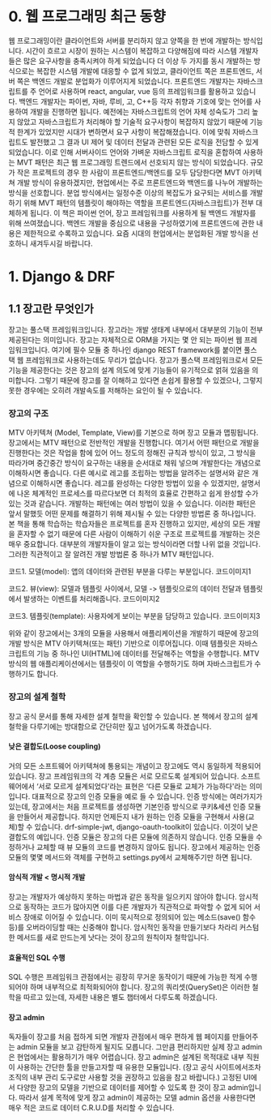 # 0. 웹 프로그래밍 최근 동향
  웹 프로그래밍이란 클라이언트와 서버를 분리하지 않고 양쪽을 한 번에 개발하는 방식입니다. 
  시간이 흐르고 시장이 원하는 시스템이 복잡하고 다양해짐에 따라 시스템 개발자들은 많은 요구사항을 충족시켜야 하게 되었습니다 더 이상 두 가지를 동시 개발하는 방식으로는 복잡한 시스템 개발에 대응할 수 없게 되었고, 
  클라이언트 쪽은 프론트엔드, 서버 쪽은 백엔드 개발로 분업화가 이루어지게 되었습니다. 
  프론트엔드 개발자는 자바스크립트를 주 언어로 사용하며 react, angular, vue 등의 프레임워크를 활용하고 있습니다. 
  백엔드 개발자는 파이썬, 자바, 루비, 고, C++등 각자 취향과 기호에 맞는 언어를 사용하여 개발을 진행하면 됩니다. 
  예전에는 자바스크립트의 언어 자체 성숙도가 그리 높지 않았고 자바스크립트가 처리해야 할 기술적 요구사항이 복잡하지 않았기 때문에 기능적 한계가 있었지만 시대가 변하면서 요구 사항이 복잡해졌습니다. 
  이에 맞춰 자바스크립트도 발전했고 그 결과 UI 제어 및 데이터 전달과 관련된 모든 로직을 전담할 수 있게 되었습니다. 
  이로 인해 서버사이드 언어와 가벼운 자바스크립트 로직을 혼합하여 사용하는 MVT 패턴은 최근 웹 프로그래밍 트렌드에서 선호되지 않는 방식이 되었습니다.
  규모가 작은 프로젝트의 경우 한 사람이 프론트엔드/백엔드를 모두 담당한다면 MVT 아키텍쳐 개발 방식이 유용하겠지만, 현업에서는 주로 프론트엔드와 백엔드를 나누어 개발하는 방식을 선호합니다. 
  분업 방식에서는 일정수준 이상의 복잡도가 요구되는 서비스를 개발하기 위해 MVT 패턴의 템플릿이 해야하는 역할을 프론트엔드(자바스크립트)가 전부 대체하게 됩니다. 
  이 책은 파이썬 언어, 장고 프레임워크를 사용하게 될 백엔드 개발자를 위해 쓰여졌습니다. 
  백엔드 개발을 중심으로 내용을 구성하였기에 프론트엔드에 관한 내용은 제한적으로 수록하고 있습니다. 요즘 시대의 현업에서는 분업화된 개발 방식을 선호하니 새겨두시길 바랍니다.

# 1. Django & DRF

## 1.1 장고란 무엇인가
장고는 풀스택 프레임워크입니다. 장고라는 개발 생태계 내부에서 대부분의 기능이 전부 제공된다는 의미입니다. 장고는 자체적으로 ORM을 가지는 몇 안 되는 파이썬 웹 프레임워크입니다. 여기에 필수 모듈 중 하나인 django REST framework를 붙이면 풀스택 웹 프레임워크로 사용하는데도 무리가 없습니다.
장고가 풀스택 프레임워크로서 모든 기능을 제공한다는 것은 장고의 설계 의도에 맞게 기능들이 유기적으로 얽혀 있음을 의미합니다. 그렇기 때문에 장고를 잘 이해하고 있다면 손쉽게 활용할 수 있겠으나, 그렇지 못한 경우에는 오히려 개발속도를 저해하는 요인이 될 수 있습니다.

### 장고의 구조
MTV 아키텍쳐 (Model, Template, View)를 기본으로 하며 장고 모듈과 맵핑됩니다. 장고에서는 MTV 패턴으로 전반적인 개발을 진행합니다. 여기서 어떤 패턴으로 개발을 진행한다는 것은 작업을 함에 있어 어느 정도의 정해진 규칙과 방식이 있고, 그 방식을 따라가며 중간중간 방식이 요구하는 내용을 순서대로 채워 넣으며 개발한다는 개념으로 이해하시면 좋습니다. 다른 예시로 레고를 조립하는 방법을 알려주는 설명서와 같은 개념으로 이해하시면 좋습니다. 레고를 완성하는 다양한 방법이 있을 수 있겠지만, 설명서에 나온 체계적인 프로세스를 따르다보면 더 최적의 효율로 간편하고 쉽게 완성할 수가 있는 것과 같습니다.
개발하는 패턴에는 여러 방법이 있을 수 있습니다. 이러한 패턴은 앞서 말했듯 어떤 문제를 해결하기 위해 제시될 수 있는 다양한 방법론 중 하나입니다. 본 책을 통해 학습하는 학습자들은 프로젝트를 혼자 진행하고 있지만, 세상의 모든 개발을 혼자할 수 없기 때문에 다른 사람이 이해하기 쉬운 구조로 프로젝트를 개발하는 것은 매우 중요합니다. 대부분의 개발자들이 알고 있는 방식이라면 더할 나위 없을 것입니다. 그러한 직관적이고 잘 알려진 개발 방법론 중 하나가 MTV 패턴입니다.

코드1. 모델(model): 앱의 데이터와 관련된 부분을 다루는 부분입니다.
코드이미지1

코드2. 뷰(view): 모델과 템플릿 사이에서, 모델 -> 템플릿으로의 데이터 전달과 템플릿에서 발생하는 이벤트를 처리해줍니다.
코드이미지2

코드3. 템플릿(template): 사용자에게 보이는 부분을 담당하고 있습니다.
코드이미지3

위와 같이 장고에서는 3개의 모듈을 사용해서 애플리케이션을 개발하기 때문에 장고의 개발 방식은 MTV 아키텍쳐(또는 패턴) 기반으로 이루어집니다. 이때 템플릿은 자바스크립트의 기능 중 하나인 UI(HTML)에 데이터를 전달해주는 역할을 수행합니다. MTV 방식의 웹 애플리케이션에서는 템플릿이 이 역할을 수행하기도 하며 자바스크립트가 수행하기도 합니다.

### 장고의 설계 철학
장고 공식 문서를 통해 자세한 설계 철학을 확인할 수 있습니다. 본 책에서 장고의 설계철학을 다루기에는 방대함으로 간단히만 짚고 넘어가도록 하겠습니다.

#### 낮은 결합도(Loose coupling)
거의 모든 소프트웨어 아키텍쳐에 통용되는 개념이고 장고에도 역시 동일하게 적용되어 있습니다. 장고 프레임워크의 각 계층 모듈은 서로 모르도록 설계되어 있습니다. 소프트웨어에서 ‘서로 모르게 설계되었다'라는 표현은 ‘다른 모듈로 교체가 가능하다'라는 의미입니다. 대표적으로 장고의 인증 모듈을 예로 들 수 있습니다. 인증 방식에는 여러가지가 있는데, 장고에서는 처음 프로젝트를 생성하면 기본인증 방식으로 쿠키&세션 인증 모듈을 만들어서 제공합니다. 하지만 언제든지 내가 원하는 인증 모듈을 구현해서 사용(교체)할 수 있습니다. drf-simple-jwt, django-oauth-toolkit이 있습니다. 이것이 낮은 결합도의 예입니다. 인증 모듈은 장고의 다른 모듈에 의존하지 않습니다. 인증 모듈을 수정하거나 교체할 때 뷰 모듈의 코드를 변경하지 않아도 됩니다. 장고에서 제공하는 인증 모듈의 몇몇 메서드와 객체를 구현하고 settings.py에서 교체해주기만 하면 됩니다.

#### 암식적 개발 < 명시적 개발
장고는 개발자가 예상하지 못하는 마법과 같은 동작을 일으키지 않아야 합니다. 암시적으로 동작하는 코드가 많아지면 이를 다른 개발자가 직관적으로 파악할 수 없게 되어 서비스 장애로 이어질 수 있습니다. 이미 묵시적으로 정의되어 있는 메소드(save() 함수 등)를 오버라이딩할 때는 신중해야 합니다. 암시적인 동작을 만들기보다 차라리 커스텀한 메서드를 새로 만드는게 낫다는 것이 장고의 원칙이자 철학입니다.

#### 효율적인 SQL 수행
SQL 수행은 프레임워크 관점에서는 굉장히 무거운 동작이기 때문에 가능한 적게 수행되어야 하며 내부적으로 최적화되어야 합니다. 장고의 쿼리셋(QuerySet)은 이러한 철학을 따르고 있는데, 자세한 내용은 별도 챕터에서 다루도록 하겠습니다.

#### 장고 admin
독자들이 장고를 처음 접하게 되면 개발자 관점에서 매우 편하게 웹 페이지를 만들어주는 admin 모듈을 보고 감탄하게 될지도 모릅니다. 그만큼 편리하지만 실제 장고 admin은 현업에서는 활용하기가 매우 어렵습니다. 장고 admin은 설계된 목적대로 내부 직원이 사용하는 간단한 툴을 만들고자할 때 유용한 모듈입니다. (장고 공식 사이트에서조차 조직의 내부 관리 도구로만 사용할 것을 권장하고 있음을 참고 바랍니다.) 고정된 UI에서 다양한 장고의 모델을 기반으로 데이터를 제어할 수 있도록 한 것이 장고 admin입니다. 따라서 설계 목적에 맞게 장고 admin이 제공하는 모델 admin 옵션을 사용한다면 매우 적은 코드로 데이터 C.R.U.D를 처리할 수 있습니다.

